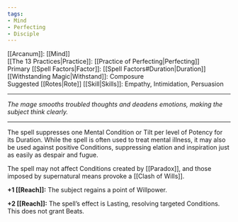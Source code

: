 ```yaml
---
tags:
- Mind
- Perfecting
- Disciple
---
```


[[Arcanum]]: [[Mind]]\
[[The 13 Practices|Practice]]: [[Practice of Perfecting|Perfecting]]\
Primary [[Spell Factors|Factor]]: [[Spell Factors#Duration|Duration]]\
[[Withstanding Magic|Withstand]]: Composure\
Suggested [[Rotes|Rote]] [[Skill|Skills]]: Empathy, Intimidation, Persuasion

---

_The mage smooths troubled thoughts and deadens emotions, making the subject think clearly._

---

The spell suppresses one Mental Condition or Tilt per level of Potency for its Duration. While the spell is often used to treat mental illness, it may also be used against positive Conditions, suppressing elation and inspiration just as easily as despair and fugue.

The spell may not affect Conditions created by [[Paradox]], and those imposed by supernatural means provoke a [[Clash of Wills]].

**+1 [[Reach]]:** The subject regains a point of Willpower.

**+2 [[Reach]]:** The spell’s effect is Lasting, resolving targeted Conditions. This does not grant Beats.